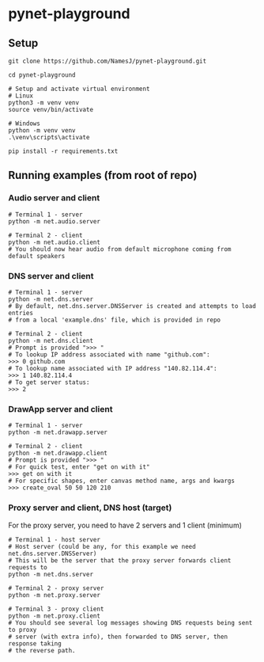 # pynet-playground

## Setup
```
git clone https://github.com/NamesJ/pynet-playground.git

cd pynet-playground

# Setup and activate virtual environment
# Linux
python3 -m venv venv
source venv/bin/activate

# Windows
python -m venv venv
.\venv\scripts\activate

pip install -r requirements.txt
```

## Running examples (from root of repo)

### Audio server and client
```
# Terminal 1 - server
python -m net.audio.server
```
```
# Terminal 2 - client
python -m net.audio.client
# You should now hear audio from default microphone coming from default speakers
```

### DNS server and client
```
# Terminal 1 - server
python -m net.dns.server
# By default, net.dns.server.DNSServer is created and attempts to load entries
# from a local 'example.dns' file, which is provided in repo
```
```
# Terminal 2 - client
python -m net.dns.client
# Prompt is provided ">>> "
# To lookup IP address associated with name "github.com":
>>> 0 github.com
# To lookup name associated with IP address "140.82.114.4":
>>> 1 140.82.114.4
# To get server status:
>>> 2
```

### DrawApp server and client
```
# Terminal 1 - server
python -m net.drawapp.server
```
```
# Terminal 2 - client
python -m net.drawapp.client
# Prompt is provided ">>> "
# For quick test, enter "get on with it"
>>> get on with it
# For specific shapes, enter canvas method name, args and kwargs
>>> create_oval 50 50 120 210
```

### Proxy server and client, DNS host (target)
For the proxy server, you need to have 2 servers and 1 client (minimum)
```
# Terminal 1 - host server
# Host server (could be any, for this example we need net.dns.server.DNSServer)
# This will be the server that the proxy server forwards client requests to
python -m net.dns.server
```
```
# Terminal 2 - proxy server
python -m net.proxy.server
```
```
# Terminal 3 - proxy client
python -m net.proxy.client
# You should see several log messages showing DNS requests being sent to proxy
# server (with extra info), then forwarded to DNS server, then response taking
# the reverse path.
```
